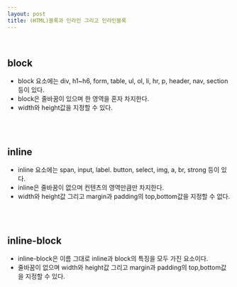 ```yaml
---
layout: post
title: (HTML)블록과 인라인 그리고 인라인블록
---
```

<br>

## block 

* block 요소에는 div, h1~h6, form, table, ul, ol, li, hr, p, header, nav, section 등이 있다.
* block은 줄바꿈이 있으며 한 영역을 혼자 차지한다. 
* width와 height값을 지정할 수 있다.

<br>
<br>

## inline

* inline 요소에는 span, input, label. button, select, img, a, br, strong 등이 있다.
* inline은 줄바꿈이 없으며 컨텐츠의 영역만큼만 차지한다. 
* width와 height값 그리고 margin과 padding의 top,bottom값을 지정할 수 없다. 

<br>
<br>

## inline-block

* inline-block은 이름 그대로 inline과 block의 특징을 모두 가진 요소이다. 
* 줄바꿈이 없으며 width와 height값 그리고 margin과 padding의 top,bottom값을 지정할 수 있다.
